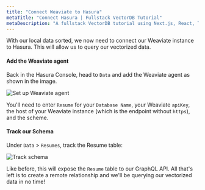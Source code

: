 ```yaml
---
title: "Connect Weaviate to Hasura"
metaTitle: "Connect Hasura | Fullstack VectorDB Tutorial"
metaDescription: "A fullstack VectorDB tutorial using Next.js, React, TypeScript, and Hasura"
---
```


With our local data sorted, we now need to connect our Weaviate instance to Hasura. This will allow us to query our
vectorized data.

#### Add the Weaviate agent

Back in the Hasura Console, head to `Data` and add the Weaviate agent as shown in the image.

![Set up Weaviate agent](https://graphql-engine-cdn.hasura.io/learn-hasura/assets/graphql-vectordb/vector-db-connect-db-9d1955d0227e35f371fb336ef0f2c38a.png)

You'll need to enter `Resume` for your `Database Name`, your Weaviate `apiKey`, the host of your Weaviate instance
(which is the endpoint without `https`), and the scheme.

#### Track our Schema

Under `Data` > `Resumes`, track the Resume table:

![Track schema](https://graphql-engine-cdn.hasura.io/learn-hasura/assets/graphql-vectordb/track_resume_schema.png)

Like before, this will expose the `Resume` table to our GraphQL API. All that's left is to create a remote relationship
and we'll be querying our vectorized data in no time!
